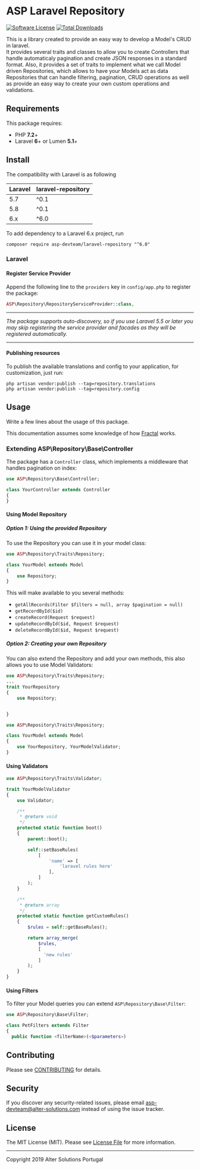 # ASP Laravel Repository

[![Software License](https://img.shields.io/badge/license-MIT-brightgreen.svg?style=flat-square)](LICENSE.md)
[![Total Downloads](https://img.shields.io/packagist/dt/asp/laravel-repository.svg?style=flat-square)](https://packagist.org/packages/asp-devteam/laravel-repository)

This is a library created to provide an easy way to develop a Model's CRUD in laravel.<br>
It provides several traits and classes to allow you to create Controllers that handle automaticaly pagination and
create JSON responses in a standard format. Also, it provides a set of traits to implement what we call Model driven
Repositories, which allows to have your Models act as data Repositories that can handle filtering, pagination, CRUD
operations as well as provide an easy way to create your own custom operations and validations.

## Requirements

This package requires:

- PHP **7.2**+
- Laravel **6**+ or Lumen **5.1**+

## Install

The compatibility with Laravel is as following

| **Laravel** | **laravel-repository** |
| ----------- | ---------------------- |
| 5.7         | ^0.1                   |
| 5.8         | ^0.1                   |
| 6.x         | ^6.0                   |

To add dependency to a Laravel 6.x project, run

`composer require asp-devteam/laravel-repository "^6.0"`

### Laravel

#### Register Service Provider

Append the following line to the `providers` key in `config/app.php` to register the package:

```php
ASP\Repository\RepositoryServiceProvider::class,
```

---

_The package supports auto-discovery, so if you use Laravel 5.5 or later you may skip registering the service
provider and facades as they will be registered automatically._

---

#### Publishing resources

To publish the available translations and config to your application, for customization, just run:

```shell
php artisan vendor:publish --tag=repository.translations
php artisan vendor:publish --tag=repository.config
```

## Usage

Write a few lines about the usage of this package.

This documentation assumes some knowledge of how [Fractal](https://github.com/thephpleague/fractal) works.

### Extending ASP\Repository\Base\Controller

The package has a `Controller` class, which implements a middleware that handles pagination on index:

```php
use ASP\Repository\Base\Controller;

class YourController extends Controller
{
}
```

#### Using Model Repository

##### Option 1: Using the provided Repository

To use the Repository you can use it in your model class:

```php
use ASP\Repository\Traits\Repository;

class YourModel extends Model
{
    use Repository;
}
```

This will make available to you several methods:

- `getAllRecords(Filter $filters = null, array $pagination = null)`
- `getRecordById($id)`
- `createRecord(Request $request)`
- `updateRecordById($id, Request $request)`
- `deleteRecordById($id, Request $request)`

##### Option 2: Creating your own Repository

You can also extend the Repository and add your own methods, this also allows you to use Model Validators:

```php
use ASP\Repository\Traits\Repository;
...
trait YourRepository
{
    use Repository;


}
```

```php
use ASP\Repository\Traits\Repository;

class YourModel extends Model
{
    use YourRepository, YourModelValidator;
}
```

#### Using Validators

```php
use ASP\Repository\Traits\Validator;

trait YourModelValidator
{
    use Validator;

    /**
     * @return void
     */
    protected static function boot()
    {
        parent::boot();

        self::setBaseRules(
            [
                'name' => [
                    'laravel rules here'
                ],
            ]
        );
    }

    /**
     * @return array
     */
    protected static function getCustomRules()
    {
        $rules = self::getBaseRules();

        return array_merge(
            $rules,
            [
              'new rules'
            ]
        );
    }
}
```

#### Using Filters

To filter your Model queries you can extend `ASP\Repository\Base\Filter`:

```php
use ASP\Repository\Base\Filter;

class PetFilters extends Filter
{
  public function <filterName>(<$parameters>)
```

## Contributing

Please see [CONTRIBUTING](CONTRIBUTING.md) for details.

## Security

If you discover any security-related issues, please email asp-devteam@alter-solutions.com instead of using the issue tracker.

## License

The MIT License (MIT). Please see [License File](/LICENSE.md) for more information.

---

Copyright 2019 Alter Solutions Portugal
